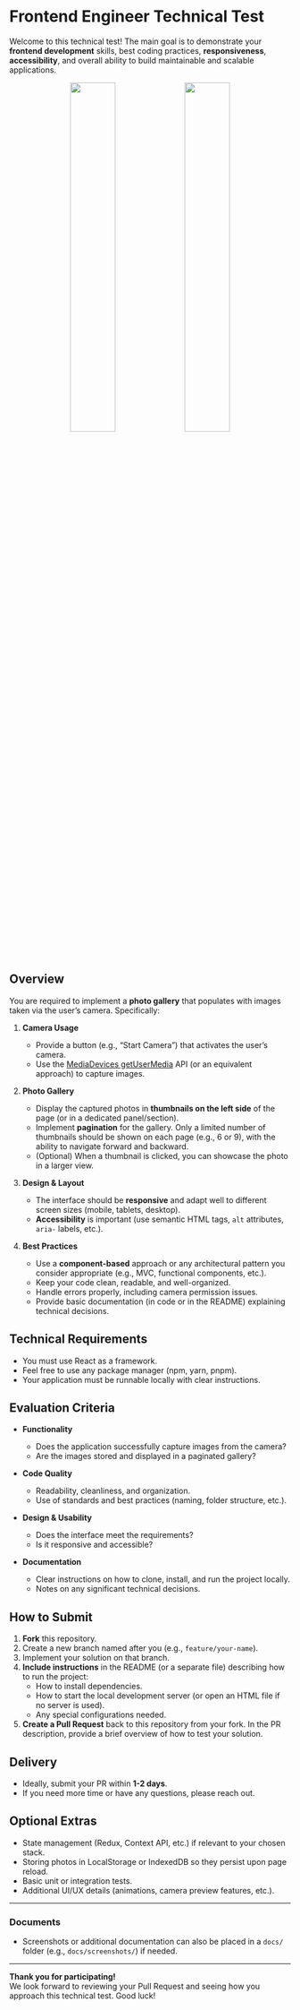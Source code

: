 # Frontend Engineer Technical Test

Welcome to this technical test! The main goal is to demonstrate your **frontend development** skills, best coding practices, **responsiveness**, **accessibility**, and overall ability to build maintainable and scalable applications.

<p align="center">
  <img src="https://github.com/user-attachments/assets/b7dbdaa4-2973-4117-8c8b-7991150ab853" width="40%" />
  <img src="https://github.com/user-attachments/assets/461c73b0-67f2-4ca4-a25e-32e2d085c2a6" width="40%" />
</p>

## Overview

You are required to implement a **photo gallery** that populates with images taken via the user’s camera. Specifically:
1. **Camera Usage**  
   - Provide a button (e.g., “Start Camera”) that activates the user’s camera.  
   - Use the [MediaDevices getUserMedia](https://developer.mozilla.org/en-US/docs/Web/API/MediaDevices/getUserMedia) API (or an equivalent approach) to capture images.

2. **Photo Gallery**  
   - Display the captured photos in **thumbnails on the left side** of the page (or in a dedicated panel/section).
   - Implement **pagination** for the gallery. Only a limited number of thumbnails should be shown on each page (e.g., 6 or 9), with the ability to navigate forward and backward.
   - (Optional) When a thumbnail is clicked, you can showcase the photo in a larger view.

3. **Design & Layout**  
   - The interface should be **responsive** and adapt well to different screen sizes (mobile, tablets, desktop).
   - **Accessibility** is important (use semantic HTML tags, `alt` attributes, `aria-` labels, etc.).

4. **Best Practices**  
   - Use a **component-based** approach or any architectural pattern you consider appropriate (e.g., MVC, functional components, etc.).
   - Keep your code clean, readable, and well-organized.
   - Handle errors properly, including camera permission issues.
   - Provide basic documentation (in code or in the README) explaining technical decisions.

## Technical Requirements

- You must use React as a framework.
- Feel free to use any package manager (npm, yarn, pnpm).
- Your application must be runnable locally with clear instructions.

## Evaluation Criteria

- **Functionality**  
  - Does the application successfully capture images from the camera?  
  - Are the images stored and displayed in a paginated gallery?

- **Code Quality**  
  - Readability, cleanliness, and organization.  
  - Use of standards and best practices (naming, folder structure, etc.).

- **Design & Usability**  
  - Does the interface meet the requirements?  
  - Is it responsive and accessible?

- **Documentation**  
  - Clear instructions on how to clone, install, and run the project locally.  
  - Notes on any significant technical decisions.

## How to Submit

1. **Fork** this repository.  
2. Create a new branch named after you (e.g., `feature/your-name`).  
3. Implement your solution on that branch.  
4. **Include instructions** in the README (or a separate file) describing how to run the project:
   - How to install dependencies.  
   - How to start the local development server (or open an HTML file if no server is used).  
   - Any special configurations needed.
5. **Create a Pull Request** back to this repository from your fork. In the PR description, provide a brief overview of how to test your solution.

## Delivery

- Ideally, submit your PR within **1-2 days**.  
- If you need more time or have any questions, please reach out.

## Optional Extras

- State management (Redux, Context API, etc.) if relevant to your chosen stack.
- Storing photos in LocalStorage or IndexedDB so they persist upon page reload.
- Basic unit or integration tests.
- Additional UI/UX details (animations, camera preview features, etc.).

---
### Documents

- Screenshots or additional documentation can also be placed in a `docs/` folder (e.g., `docs/screenshots/`) if needed.

---

**Thank you for participating!**  
We look forward to reviewing your Pull Request and seeing how you approach this technical test. Good luck!
